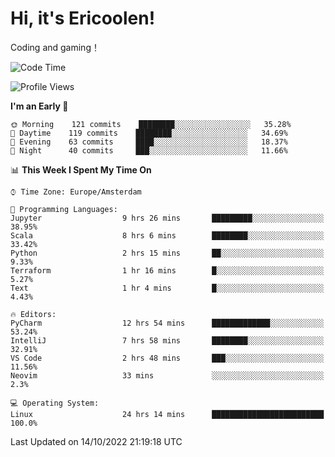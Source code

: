# Hi, it's Ericoolen!
Coding and gaming！

<!--START_SECTION:waka-->
![Code Time](http://img.shields.io/badge/Code%20Time-447%20hrs%208%20mins-blue)

![Profile Views](http://img.shields.io/badge/Profile%20Views-3-blue)

**I'm an Early 🐤** 

```text
🌞 Morning    121 commits    ████████░░░░░░░░░░░░░░░░░   35.28% 
🌆 Daytime    119 commits    ████████░░░░░░░░░░░░░░░░░   34.69% 
🌃 Evening    63 commits     ████░░░░░░░░░░░░░░░░░░░░░   18.37% 
🌙 Night      40 commits     ███░░░░░░░░░░░░░░░░░░░░░░   11.66%

```


📊 **This Week I Spent My Time On** 

```text
⌚︎ Time Zone: Europe/Amsterdam

💬 Programming Languages: 
Jupyter                  9 hrs 26 mins       █████████░░░░░░░░░░░░░░░░   38.95% 
Scala                    8 hrs 6 mins        ████████░░░░░░░░░░░░░░░░░   33.42% 
Python                   2 hrs 15 mins       ██░░░░░░░░░░░░░░░░░░░░░░░   9.33% 
Terraform                1 hr 16 mins        █░░░░░░░░░░░░░░░░░░░░░░░░   5.27% 
Text                     1 hr 4 mins         █░░░░░░░░░░░░░░░░░░░░░░░░   4.43%

🔥 Editors: 
PyCharm                  12 hrs 54 mins      █████████████░░░░░░░░░░░░   53.24% 
IntelliJ                 7 hrs 58 mins       ████████░░░░░░░░░░░░░░░░░   32.91% 
VS Code                  2 hrs 48 mins       ███░░░░░░░░░░░░░░░░░░░░░░   11.56% 
Neovim                   33 mins             ░░░░░░░░░░░░░░░░░░░░░░░░░   2.3%

💻 Operating System: 
Linux                    24 hrs 14 mins      █████████████████████████   100.0%

```


 Last Updated on 14/10/2022 21:19:18 UTC
<!--END_SECTION:waka-->

